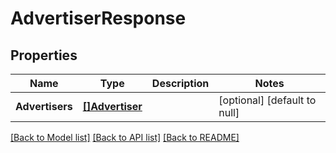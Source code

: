 # AdvertiserResponse

## Properties
Name | Type | Description | Notes
------------ | ------------- | ------------- | -------------
**Advertisers** | [**[]Advertiser**](advertiser.md) |  | [optional] [default to null]

[[Back to Model list]](../README.md#documentation-for-models) [[Back to API list]](../README.md#documentation-for-api-endpoints) [[Back to README]](../README.md)

